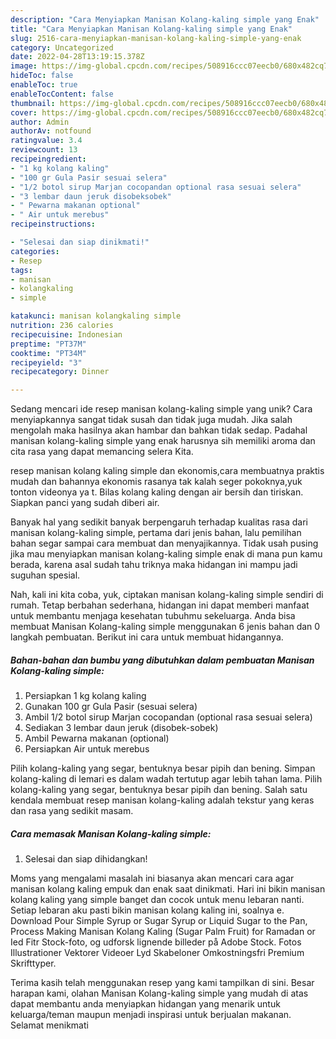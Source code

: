```yaml
---
description: "Cara Menyiapkan Manisan Kolang-kaling simple yang Enak"
title: "Cara Menyiapkan Manisan Kolang-kaling simple yang Enak"
slug: 2516-cara-menyiapkan-manisan-kolang-kaling-simple-yang-enak
category: Uncategorized
date: 2022-04-28T13:19:15.378Z
image: https://img-global.cpcdn.com/recipes/508916ccc07eecb0/680x482cq70/manisan-kolang-kaling-simple-foto-resep-utama.jpg
hideToc: false
enableToc: true
enableTocContent: false
thumbnail: https://img-global.cpcdn.com/recipes/508916ccc07eecb0/680x482cq70/manisan-kolang-kaling-simple-foto-resep-utama.jpg
cover: https://img-global.cpcdn.com/recipes/508916ccc07eecb0/680x482cq70/manisan-kolang-kaling-simple-foto-resep-utama.jpg
author: Admin
authorAv: notfound
ratingvalue: 3.4
reviewcount: 13
recipeingredient:
- "1 kg kolang kaling"
- "100 gr Gula Pasir sesuai selera"
- "1/2 botol sirup Marjan cocopandan optional rasa sesuai selera"
- "3 lembar daun jeruk disobeksobek"
- " Pewarna makanan optional"
- " Air untuk merebus"
recipeinstructions:

- "Selesai dan siap dinikmati!"
categories:
- Resep
tags:
- manisan
- kolangkaling
- simple

katakunci: manisan kolangkaling simple 
nutrition: 236 calories
recipecuisine: Indonesian
preptime: "PT37M"
cooktime: "PT34M"
recipeyield: "3"
recipecategory: Dinner

---
```





Sedang mencari ide resep manisan kolang-kaling simple yang unik? Cara menyiapkannya sangat tidak susah dan tidak juga mudah. Jika salah mengolah maka hasilnya akan hambar dan bahkan tidak sedap. Padahal manisan kolang-kaling simple yang enak harusnya sih memiliki aroma dan cita rasa yang dapat memancing selera Kita.





resep manisan kolang kaling simple dan ekonomis,cara membuatnya praktis mudah dan bahannya ekonomis rasanya tak kalah seger pokoknya,yuk tonton videonya ya t. Bilas kolang kaling dengan air bersih dan tiriskan. Siapkan panci yang sudah diberi air.

Banyak hal yang sedikit banyak berpengaruh terhadap kualitas rasa dari manisan kolang-kaling simple, pertama dari jenis bahan, lalu pemilihan bahan segar sampai cara membuat dan menyajikannya. Tidak usah pusing jika mau menyiapkan manisan kolang-kaling simple enak di mana pun kamu berada, karena asal sudah tahu triknya maka hidangan ini mampu jadi suguhan spesial.






Nah, kali ini kita coba, yuk, ciptakan manisan kolang-kaling simple sendiri di rumah. Tetap berbahan sederhana, hidangan ini dapat memberi manfaat untuk membantu menjaga kesehatan tubuhmu sekeluarga. Anda bisa membuat Manisan Kolang-kaling simple menggunakan 6 jenis bahan dan 0 langkah pembuatan. Berikut ini cara untuk membuat hidangannya.

<!--inarticleads1-->

##### Bahan-bahan dan bumbu yang dibutuhkan dalam pembuatan Manisan Kolang-kaling simple:

1. Persiapkan 1 kg kolang kaling
1. Gunakan 100 gr Gula Pasir (sesuai selera)
1. Ambil 1/2 botol sirup Marjan cocopandan (optional rasa sesuai selera)
1. Sediakan 3 lembar daun jeruk (disobek-sobek)
1. Ambil  Pewarna makanan (optional)
1. Persiapkan  Air untuk merebus


Pilih kolang-kaling yang segar, bentuknya besar pipih dan bening. Simpan kolang-kaling di lemari es dalam wadah tertutup agar lebih tahan lama. Pilih kolang-kaling yang segar, bentuknya besar pipih dan bening. Salah satu kendala membuat resep manisan kolang-kaling adalah tekstur yang keras dan rasa yang sedikit masam. 

<!--inarticleads2-->

##### Cara memasak Manisan Kolang-kaling simple:


1. Selesai dan siap dihidangkan!

Moms yang mengalami masalah ini biasanya akan mencari cara agar manisan kolang kaling empuk dan enak saat dinikmati. Hari ini bikin manisan kolang kaling yang simple banget dan cocok untuk menu lebaran nanti. Setiap lebaran aku pasti bikin manisan kolang kaling ini, soalnya e. Download Pour Simple Syrup or Sugar Syrup or Liquid Sugar to the Pan, Process Making Manisan Kolang Kaling (Sugar Palm Fruit) for Ramadan or Ied Fitr Stock-foto, og udforsk lignende billeder på Adobe Stock. Fotos Illustrationer Vektorer Videoer Lyd Skabeloner Omkostningsfri Premium Skrifttyper. 

Terima kasih telah menggunakan resep yang kami tampilkan di sini. Besar harapan kami, olahan Manisan Kolang-kaling simple yang mudah di atas dapat membantu anda menyiapkan hidangan yang menarik untuk keluarga/teman maupun menjadi inspirasi untuk berjualan makanan. Selamat menikmati
